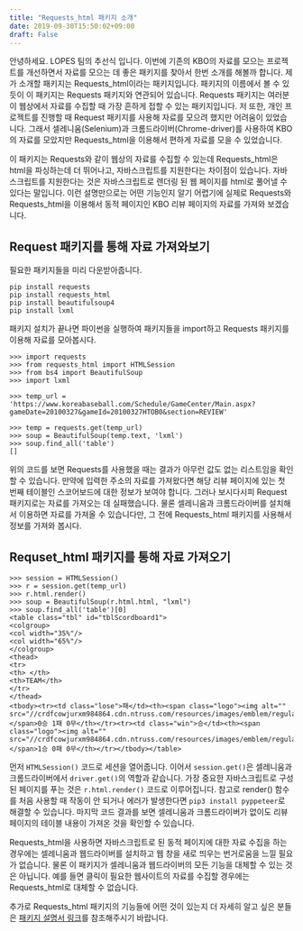 ```yaml
---
title: "Requests_html 패키지 소개"
date: 2019-09-30T15:50:02+09:00
draft: False
---
```


안녕하세요. LOPES 팀의 추선식 입니다. 이번에 기존의 KBO의 자료를 모으는 프로젝트를 개선하면서 자료를 모으는 데 좋은 패키지를 찾아서 한번 소개를 해볼까 합니다. 제가 소개할 패키지는 Requests_html이라는 패키지입니다. 패키지의 이름에서 볼 수 있듯이 이 패키지는 Requests 패키지와 연관되어 있습니다. Requests 패키지는 여러분이 웹상에서 자료를 수집할 때 가장 흔하게 접할 수 있는 패키지입니다. 저 또한, 개인 프로젝트를 진행할 때 Request 패키지를 사용해 자료를 모으려 했지만 어려움이 있었습니다. 그래서 셀레니움(Selenium)과 크롬드라이버(Chrome-driver)를 사용하여 KBO의 자료를 모았지만 Requests_html을 이용해서 편하게 자료를 모을 수 있었습니다.

이 패키지는 Requests와 같이 웹상의 자료를 수집할 수 있는데 Requests_html은 html을 파싱하는데 더 뛰어나고, 자바스크립트를 지원한다는 차이점이 있습니다. 자바스크립트를 지원한다는 것은 자바스크립트로 렌더링 된 웹 페이지를 html로 풀어낼 수 있다는 말입니다. 이런 설명만으로는 어떤 기능인지 알기 어렵기에 실제로 Requests와 Requests_html을 이용해서 동적 페이지인 KBO 리뷰 페이지의 자료를 가져와 보겠습니다.

## Request 패키지를 통해 자료 가져와보기

필요한 패키지들을 미리 다운받아줍니다.

```
pip install requests
pip install requests_html
pip install beautifulsoup4
pip install lxml
```

패키지 설치가 끝나면 파이썬을 실행하여 패키지들을 import하고 Requests 패키지를 이용해 자료를 모아봅시다.

```
>>> import requests
>>> from requests_html import HTMLSession
>>> from bs4 import BeautifulSoup
>>> import lxml

>>> temp_url = 'https://www.koreabaseball.com/Schedule/GameCenter/Main.aspx?gameDate=20100327&gameId=20100327HTOB0&section=REVIEW'

>>> temp = requests.get(temp_url)
>>> soup = BeautifulSoup(temp.text, 'lxml')
>>> soup.find_all('table')
[]
```

위의 코드를 보면 Requests를 사용했을 때는 결과가 아무런 값도 없는 리스트임을 확인할 수 있습니다. 만약에 입력한 주소의 자료를 가져왔다면 해당 리뷰 페이지에 있는 첫 번째 테이블인 스코어보드에 대한 정보가 보여야 합니다. 그러나 보시다시피 Request 패키지로는 자료를 가져오는 데 실패했습니다. 물론 셀레니움과 크롬드라이버를 설치해서 이용하면 자료를 가져올 수 있습니다만, 그 전에 Requests_html 패키지를 사용해서 정보를 가져와 봅시다.

## Requset_html 패키지를 통해 자료 가져오기

```
>>> session = HTMLSession()
>>> r = session.get(temp_url)
>>> r.html.render()
>>> soup = BeautifulSoup(r.html.html, "lxml")
>>> soup.find_all('table')[0]
<table class="tbl" id="tblScordboard1">
<colgroup>
<col width="35%"/>
<col width="65%"/>
</colgroup>
<thead>
<tr>
<th> </th>
<th>TEAM</th>
</tr>
</thead>
<tbody><tr><td class="lose">패</td><th><span class="logo"><img alt="" src="//crdfcowjurxm984864.cdn.ntruss.com/resources/images/emblem/regular/2018/initial_HT.png"/></span>0승 1패 0무</th></tr><tr><td class="win">승</td><th><span class="logo"><img alt="" src="//crdfcowjurxm984864.cdn.ntruss.com/resources/images/emblem/regular/2018/initial_OB.png"/></span>1승 0패 0무</th></tr></tbody></table>
```

먼저 `HTMLSession()` 코드로 세션을 열어줍니다. 이어서 `session.get()`은 셀레니움과 크롬드라이버에서 `driver.get()`의 역할과 같습니다. 가장 중요한 자바스크립트로 구성된 페이지를 푸는 것은 `r.html.render()` 코드로 이루어집니다. 참고로 render() 함수를 처음 사용할 때 작동이 안 되거나 에러가 발생한다면 `pip3 install pyppeteer`로 해결할 수 있습니다. 마지막 코드 결과를 보면 셀레니움과 크롬드라이버가 없이도 리뷰 페이지의 테이블 내용이 가져온 것을 확인할 수 있습니다.

Requests_html을 사용하면 자바스크립트로 된 동적 페이지에 대한 자료 수집을 하는 경우에는 셀레니움과 웹드라이버를 설치하고 웹 창을 새로 띄우는 번거로움을 느낄 필요가 없습니다. 물론 이 패키지가 셀레니움과 웹드라이버의 모든 기능을 대체할 수 있는 것은 아닙니다. 예를 들면 클릭이 필요한 웹사이트의 자료를 수집할 경우에는 Requests_html로 대체할 수 없습니다.

추가로 Requests_html 패키지의 기능들에 어떤 것이 있는지 더 자세히 알고 싶은 분들은 [패키지 설명서 링크](https://pypi.org/project/requests-html/)를 참조해주시기 바랍니다.
